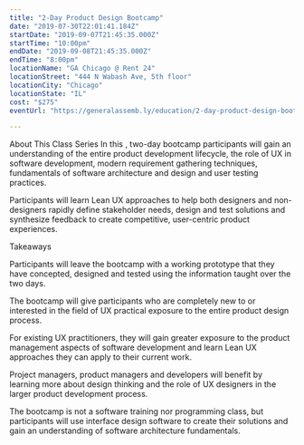 ```yaml
---
title: "2-Day Product Design Bootcamp"
date: "2019-07-30T22:01:41.184Z"
startDate: "2019-09-07T21:45:35.000Z"
startTime: "10:00pm"
endDate: "2019-09-08T21:45:35.000Z"
endTime: "8:00pm"
locationName: "GA Chicago @ Rent 24"
locationStreet: "444 N Wabash Ave, 5th floor"
locationCity: "Chicago"
locationState: "IL"
cost: "$275"
eventUrl: "https://generalassemb.ly/education/2-day-product-design-bootcamp/chicago/78463"

---
```


About This Class Series
In this , two-day bootcamp participants will gain an understanding of the entire product development lifecycle, the role of UX in software development, modern requirement gathering techniques, fundamentals of software architecture and design and user testing practices.

Participants will learn Lean UX approaches to help both designers and non-designers rapidly define stakeholder needs, design and test solutions and synthesize feedback to create competitive, user-centric product experiences.

Takeaways 

Participants will leave the bootcamp with a working prototype that they have concepted, designed and tested using the information taught over the two days.

The bootcamp will give participants who are completely new to or interested in the field of UX practical exposure to the entire product design process.

For existing UX practitioners, they will gain greater exposure to the product management aspects of software development and learn Lean UX approaches they can apply to their current work.

Project managers, product managers and developers will benefit by learning more about design thinking and the role of UX designers in the larger product development process.

The bootcamp is not a software training nor programming class, but participants will use interface design software to create their solutions and gain an understanding of software architecture fundamentals.



